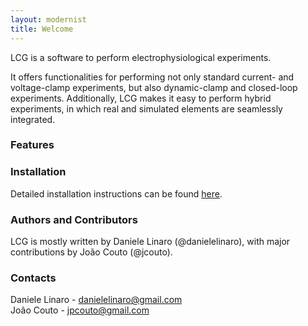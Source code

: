 ```yaml
---
layout: modernist
title: Welcome
---
```


LCG is a software to perform electrophysiological experiments.

It offers functionalities for performing not only standard current- and voltage-clamp
experiments, but also dynamic-clamp and closed-loop experiments. Additionally, LCG makes
it easy to perform hybrid experiments, in which real and simulated elements are seamlessly
integrated.

### Features

### Installation
Detailed installation instructions can be found [here](installation.html).

### Authors and Contributors
LCG is mostly written by Daniele Linaro (@danielelinaro), with major contributions by João Couto (@jcouto).

### Contacts
Daniele Linaro - <danielelinaro@gmail.com>  
Jo&atilde;o Couto - <jpcouto@gmail.com>

